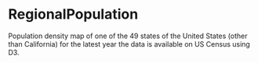 # RegionalPopulation
Population density map of one of the 49 states of the United States (other than California) for the latest year the data is available on US Census using D3.
